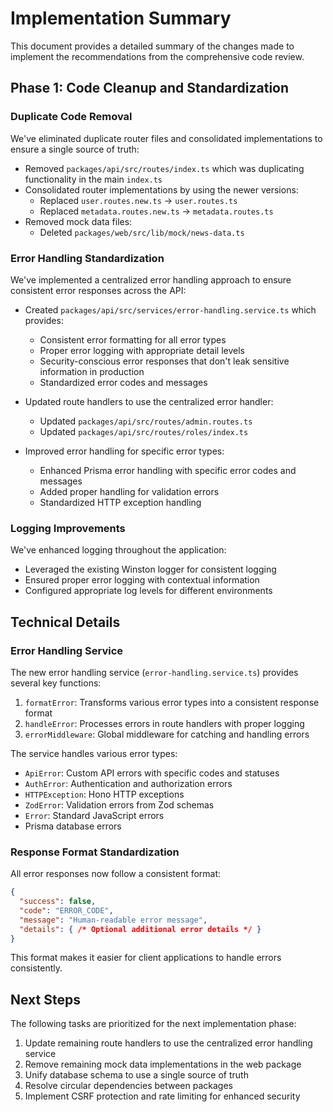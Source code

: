 # Implementation Summary

This document provides a detailed summary of the changes made to implement the recommendations from the comprehensive code review.

## Phase 1: Code Cleanup and Standardization

### Duplicate Code Removal

We've eliminated duplicate router files and consolidated implementations to ensure a single source of truth:

- Removed `packages/api/src/routes/index.ts` which was duplicating functionality in the main `index.ts`
- Consolidated router implementations by using the newer versions:
  - Replaced `user.routes.new.ts` → `user.routes.ts`
  - Replaced `metadata.routes.new.ts` → `metadata.routes.ts`
- Removed mock data files:
  - Deleted `packages/web/src/lib/mock/news-data.ts`

### Error Handling Standardization

We've implemented a centralized error handling approach to ensure consistent error responses across the API:

- Created `packages/api/src/services/error-handling.service.ts` which provides:
  - Consistent error formatting for all error types
  - Proper error logging with appropriate detail levels
  - Security-conscious error responses that don't leak sensitive information in production
  - Standardized error codes and messages

- Updated route handlers to use the centralized error handler:
  - Updated `packages/api/src/routes/admin.routes.ts`
  - Updated `packages/api/src/routes/roles/index.ts`

- Improved error handling for specific error types:
  - Enhanced Prisma error handling with specific error codes and messages
  - Added proper handling for validation errors
  - Standardized HTTP exception handling

### Logging Improvements

We've enhanced logging throughout the application:

- Leveraged the existing Winston logger for consistent logging
- Ensured proper error logging with contextual information
- Configured appropriate log levels for different environments

## Technical Details

### Error Handling Service

The new error handling service (`error-handling.service.ts`) provides several key functions:

1. `formatError`: Transforms various error types into a consistent response format
2. `handleError`: Processes errors in route handlers with proper logging
3. `errorMiddleware`: Global middleware for catching and handling errors

The service handles various error types:
- `ApiError`: Custom API errors with specific codes and statuses
- `AuthError`: Authentication and authorization errors
- `HTTPException`: Hono HTTP exceptions
- `ZodError`: Validation errors from Zod schemas
- `Error`: Standard JavaScript errors
- Prisma database errors

### Response Format Standardization

All error responses now follow a consistent format:

```json
{
  "success": false,
  "code": "ERROR_CODE",
  "message": "Human-readable error message",
  "details": { /* Optional additional error details */ }
}
```

This format makes it easier for client applications to handle errors consistently.

## Next Steps

The following tasks are prioritized for the next implementation phase:

1. Update remaining route handlers to use the centralized error handling service
2. Remove remaining mock data implementations in the web package
3. Unify database schema to use a single source of truth
4. Resolve circular dependencies between packages
5. Implement CSRF protection and rate limiting for enhanced security
